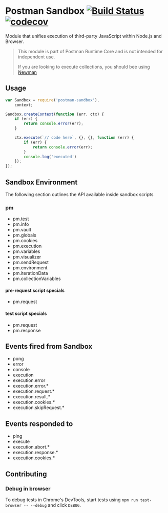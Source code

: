 # Postman Sandbox [![Build Status](https://github.com/postmanlabs/postman-sandbox/actions/workflows/ci.yml/badge.svg)](https://github.com/postmanlabs/postman-sandbox/actions/workflows/ci.yml) [![codecov](https://codecov.io/gh/postmanlabs/postman-sandbox/branch/develop/graph/badge.svg)](https://codecov.io/gh/postmanlabs/postman-sandbox)

Module that unifies execution of third-party JavaScript within Node.js and Browser.

> This module is part of Postman Runtime Core and is not intended for independent use.
>
> If you are looking to execute collections, you should bee using [Newman](https://github.com/postmanlabs/newman)

## Usage
```js
var Sandbox = require('postman-sandbox'),
    context;

Sandbox.createContext(function (err, ctx) {
    if (err) {
        return console.error(err);
    }

    ctx.execute(`// code here`, {}, {}, function (err) {
        if (err) {
            return console.error(err);
        }
        console.log('executed')
    });
});
```

## Sandbox Environment

The following section outlines the API available inside sandbox scripts

### pm

- pm.test
- pm.info
- pm.vault
- pm.globals
- pm.cookies
- pm.execution
- pm.variables
- pm.visualizer
- pm.sendRequest
- pm.environment
- pm.iterationData
- pm.collectionVariables

#### pre-request script specials

- pm.request

#### test script specials

- pm.request
- pm.response

## Events fired from Sandbox
- pong
- error
- console
- execution
- execution.error
- execution.error.*
- execution.request.*
- execution.result.*
- execution.cookies.*
- execution.skipRequest.*

## Events responded to
- ping
- execute
- execution.abort.*
- execution.response.*
- execution.cookies.*

## Contributing

### Debug in browser

To debug tests in Chrome's DevTools, start tests using `npm run test-browser -- --debug` and click `DEBUG`.
